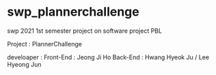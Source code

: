 # swp_plannerchallenge
swp
2021 1st semester project on software project PBL

Project : PlannerChallenge

develoaper : 
   Front-End : Jeong Ji Ho              Back-End : Hwang Hyeok Ju
   / Lee Hyeong Jun
   
  
